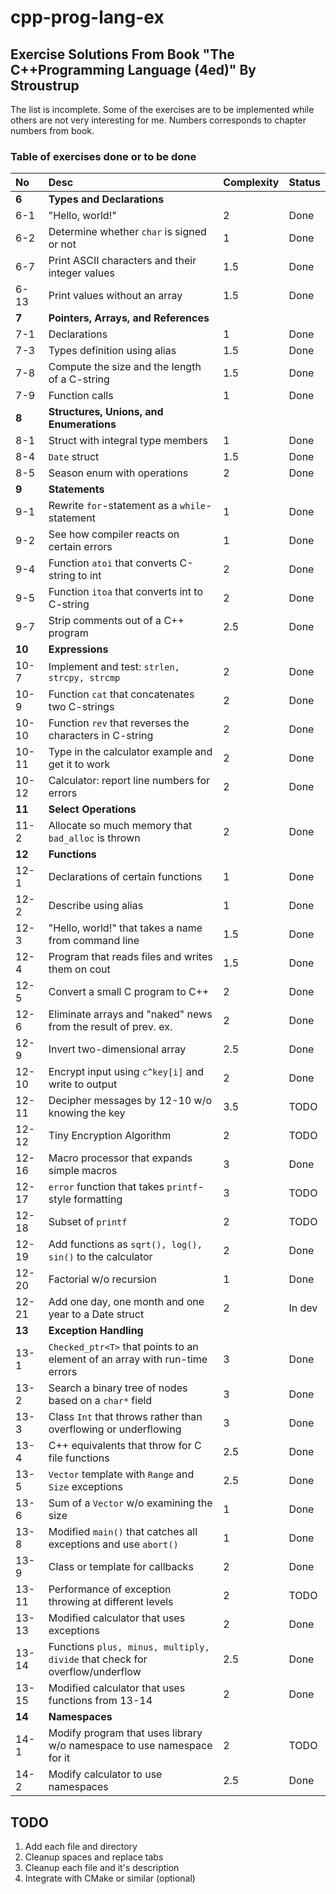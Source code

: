 # cpp-prog-lang-ex
## Exercise Solutions From Book "The C++Programming Language (4ed)" By Stroustrup

The list is incomplete. Some of the exercises are to be implemented while others are not very interesting for me.
Numbers corresponds to chapter numbers from book.

### Table of exercises done or to be done

| No  | Desc | Complexity | Status |
|:--- |:----|:--------- |:----- |
| **6** | **Types and Declarations**                     |     |      |
| 6-1  | "Hello, world!"                                 | 2   | Done |
| 6-2  | Determine whether `char` is signed or not         | 1   | Done |
| 6-7  | Print ASCII characters and their integer values | 1.5 | Done |
| 6-13 | Print values without an array                   | 1.5 | Done |
| **7** | **Pointers, Arrays, and References**           |     |      |
| 7-1  | Declarations                                    | 1   | Done |
| 7-3  | Types definition using alias                    | 1.5 | Done |
| 7-8  | Compute the size and the length of a C-string   | 1.5 | Done |
| 7-9  | Function calls                                  | 1   | Done |
| **8** | **Structures, Unions, and Enumerations**       |     |      |
| 8-1  | Struct with integral type members               | 1   | Done |
| 8-4  | `Date` struct                                     | 1.5 | Done |
| 8-5  | Season enum with operations                     | 2   | Done |
| **9** | **Statements** | | |
| 9-1  | Rewrite `for`-statement as a `while`-statement      | 1 | Done |
| 9-2  | See how compiler reacts on certain errors       | 1 | Done |
| 9-4  | Function `atoi` that converts C-string to int | 2 | Done |
| 9-5  | Function `itoa` that converts int to C-string | 2 | Done |
| 9-7  | Strip comments out of a C++ program | 2.5 | Done |
| **10** | **Expressions** | | |
| 10-7  | Implement and test: `strlen, strcpy, strcmp` | 2 | Done |
| 10-9  | Function `cat` that concatenates two C-strings | 2 | Done |
| 10-10 | Function `rev` that reverses the characters in C-string | 2 | Done |
| 10-11 | Type in the calculator example and get it to work | 2 | Done |
| 10-12 | Calculator: report line numbers for errors | 2 | Done |
| **11** | **Select Operations** | | |
| 11-2  | Allocate so much memory that `bad_alloc` is thrown | 2 | Done |
| **12** | **Functions** | | |
| 12-1  | Declarations of certain functions | 1 | Done   |
| 12-2  | Describe using alias | 1 | Done   |
| 12-3  | "Hello, world!" that takes a name from command line | 1.5 | Done   |
| 12-4  | Program that reads files and writes them on cout | 1.5 | Done   |
| 12-5  | Convert a small C program to C++ | 2 | Done   |
| 12-6  | Eliminate arrays and "naked" news from the result of prev. ex. | 2 | Done   |
| 12-9  | Invert two-dimensional array | 2.5 | Done   |
| 12-10 | Encrypt input using `c^key[i]` and write to output | 2 | Done   |
| 12-11 | Decipher messages by 12-10 w/o knowing the key | 3.5 | TODO   |
| 12-12 | Tiny Encryption Algorithm | 2 | TODO   |
| 12-16 | Macro processor that expands simple macros | 3 | Done   |
| 12-17 | `error` function that takes `printf`-style formatting | 3 | TODO   |
| 12-18 | Subset of `printf`| 2 | TODO   |
| 12-19 | Add functions as `sqrt(), log(), sin()` to the calculator | 2 | Done   |
| 12-20 | Factorial w/o recursion | 1 | Done   |
| 12-21 | Add one day, one month and one year to a Date struct | 2 | In dev |
| **13** | **Exception Handling** | | |
| 13-1 | `Checked_ptr<T>` that points to an element of an array with run-time errors | 3 | Done |
| 13-2 | Search a binary tree of nodes based on a `char*` field | 3 | Done |
| 13-3 | Class `Int` that throws rather than overflowing or underflowing | 3 | Done |
| 13-4 | C++ equivalents that throw for C file functions | 2.5 | Done |
| 13-5 | `Vector` template with `Range` and `Size` exceptions | 2.5 | Done |
| 13-6 | Sum of a `Vector` w/o examining the size | 1 | Done |
| 13-8 | Modified `main()` that catches all exceptions and use `abort()` | 1 | Done |
| 13-9 | Class or template for callbacks | 2 | Done |
| 13-11 | Performance of exception throwing at different levels | 2 | TODO |
| 13-13 | Modified calculator that uses exceptions | 2 | Done |
| 13-14 | Functions `plus, minus, multiply, divide` that check for overflow/underflow | 2.5 | Done |
| 13-15 | Modified calculator that uses functions from 13-14 | 2 | Done |
| **14** | **Namespaces** | | |
| 14-1 | Modify program that uses library w/o namespace to use namespace for it | 2 | TODO |
| 14-2 | Modify calculator to use namespaces | 2.5 | Done |


## TODO
1. Add each file and directory
1. Cleanup spaces and replace tabs
1. Cleanup each file and it's description
1. Integrate with CMake or similar (optional)
